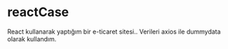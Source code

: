 # reactCase
React kullanarak yaptığım bir e-ticaret sitesi..
Verileri axios ile dummydata olarak kullandım.
